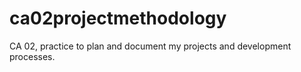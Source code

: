 # ca02projectmethodology
CA 02, practice to plan and document my projects and development processes.
